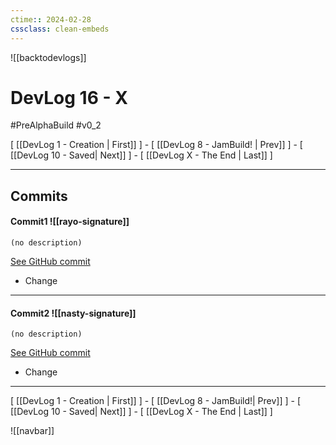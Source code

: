 ```yaml
---
ctime:: 2024-02-28
cssclass: clean-embeds
---
```

![[backtodevlogs]]
# DevLog 16 - X

#PreAlphaBuild #v0_2

\[ [[DevLog 1 - Creation | First]] \] - \[ [[DevLog 8 - JamBuild! | Prev]] \] - \[ [[DevLog 10 - Saved| Next]] \] - \[ [[DevLog X - The End | Last]] \]

---

## Commits

#### Commit1 ![[rayo-signature]]
```
(no description)
```
[See GitHub commit](https://github.com/RayoROAR/GreenTop/commit/94fccd101820f5f4981c42513b5e8553e10253a6)

- Change



---

#### Commit2 ![[nasty-signature]]
```
(no description)
```
[See GitHub commit](https://github.com/RayoROAR/GreenTop/commit/94fccd101820f5f4981c42513b5e8553e10253a6)

- Change



---

\[ [[DevLog 1 - Creation | First]] \] - \[ [[DevLog 8 - JamBuild!| Prev]] \] - \[ [[DevLog 10 - Saved| Next]] \] - \[ [[DevLog X - The End | Last]] \]

![[navbar]]